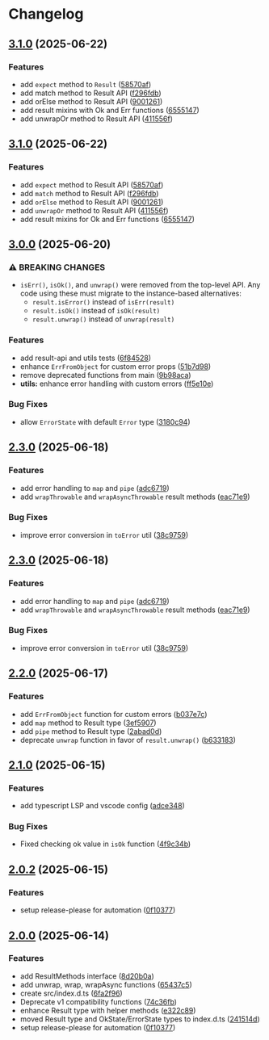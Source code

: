 # Changelog

## [3.1.0](https://github.com/AhmedOsman101/lib-result/compare/v3.0.0...v3.1.0) (2025-06-22)


### Features

* add `expect` method to `Result` ([58570af](https://github.com/AhmedOsman101/lib-result/commit/58570af878f489300c0010e6e8aa48cf9016d7ed))
* add match method to Result API ([f296fdb](https://github.com/AhmedOsman101/lib-result/commit/f296fdb5233ee419c4e341c0362e5543e307b1cc))
* add orElse method to Result API ([9001261](https://github.com/AhmedOsman101/lib-result/commit/9001261fd67a48449a06a6311a92c2952c2e674e))
* add result mixins with Ok and Err functions ([6555147](https://github.com/AhmedOsman101/lib-result/commit/65551475a0930d68c400f592fdb6bd40cc680b28))
* add unwrapOr method to Result API ([411556f](https://github.com/AhmedOsman101/lib-result/commit/411556fa19274767a368788f9c95739f1a017ea3))

## [3.1.0](https://github.com/AhmedOsman101/lib-result/compare/v3.0.0...v3.1.0) (2025-06-22)

### Features

- add `expect` method to Result API ([58570af](https://github.com/AhmedOsman101/lib-result/commit/58570af878f489300c0010e6e8aa48cf9016d7ed))
- add `match` method to Result API ([f296fdb](https://github.com/AhmedOsman101/lib-result/commit/f296fdb5233ee419c4e341c0362e5543e307b1cc))
- add `orElse` method to Result API ([9001261](https://github.com/AhmedOsman101/lib-result/commit/9001261fd67a48449a06a6311a92c2952c2e674e))
- add `unwrapOr` method to Result API ([411556f](https://github.com/AhmedOsman101/lib-result/commit/411556fa19274767a368788f9c95739f1a017ea3))
- add result mixins for Ok and Err functions ([6555147](https://github.com/AhmedOsman101/lib-result/commit/65551475a0930d68c400f592fdb6bd40cc680b28))

## [3.0.0](https://github.com/AhmedOsman101/lib-result/compare/v2.3.0...v3.0.0) (2025-06-20)

### ⚠ BREAKING CHANGES

- `isErr()`, `isOk()`, and `unwrap()` were removed from the top-level API. Any code using these must migrate to the instance-based alternatives:
  - `result.isError()` instead of `isErr(result)`
  - `result.isOk()` instead of `isOk(result)`
  - `result.unwrap()` instead of `unwrap(result)`

### Features

- add result-api and utils tests ([6f84528](https://github.com/AhmedOsman101/lib-result/commit/6f845286c0cbda247401f6eda659d571cb1a636e))
- enhance `ErrFromObject` for custom error props ([51b7d98](https://github.com/AhmedOsman101/lib-result/commit/51b7d9854dc46e1c89336043fd50e241e6312fd2))
- remove deprecated functions from main ([9b98aca](https://github.com/AhmedOsman101/lib-result/commit/9b98aca5da6d382576b396d6f455d30ac37a28dc))
- **utils:** enhance error handling with custom errors ([ff5e10e](https://github.com/AhmedOsman101/lib-result/commit/ff5e10ee35c6255bf04872e233d698f1ca324b61))

### Bug Fixes

- allow `ErrorState` with default `Error` type ([3180c94](https://github.com/AhmedOsman101/lib-result/commit/3180c94b0b645c3f3028860bda3788bfa1642a16))

## [2.3.0](https://github.com/AhmedOsman101/lib-result/compare/v2.2.0...v2.3.0) (2025-06-18)

### Features

- add error handling to `map` and `pipe` ([adc6719](https://github.com/AhmedOsman101/lib-result/commit/adc6719533fcb7bec14ed8a5029fcca1a6309120))
- add `wrapThrowable` and `wrapAsyncThrowable` result methods ([eac71e9](https://github.com/AhmedOsman101/lib-result/commit/eac71e97df02ca4c4c8b6e6deb5b6ba89fddb8fd))

### Bug Fixes

- improve error conversion in `toError` util ([38c9759](https://github.com/AhmedOsman101/lib-result/commit/38c97594cbb4e921824a62c87807dbbd10e8ca83))

## [2.3.0](https://github.com/AhmedOsman101/lib-result/compare/v2.2.1...v2.3.0) (2025-06-18)

### Features

- add error handling to `map` and `pipe` ([adc6719](https://github.com/AhmedOsman101/lib-result/commit/adc6719533fcb7bec14ed8a5029fcca1a6309120))
- add `wrapThrowable` and `wrapAsyncThrowable` result methods ([eac71e9](https://github.com/AhmedOsman101/lib-result/commit/eac71e97df02ca4c4c8b6e6deb5b6ba89fddb8fd))

### Bug Fixes

- improve error conversion in `toError` util ([38c9759](https://github.com/AhmedOsman101/lib-result/commit/38c97594cbb4e921824a62c87807dbbd10e8ca83))

## [2.2.0](https://github.com/AhmedOsman101/lib-result/compare/v2.1.4...v2.2.0) (2025-06-17)

### Features

- add `ErrFromObject` function for custom errors ([b037e7c](https://github.com/AhmedOsman101/lib-result/commit/b037e7c51b59941dfdab2f4c035cbe257084f39e))
- add `map` method to Result type ([3ef5907](https://github.com/AhmedOsman101/lib-result/commit/3ef59070dc6a3e30b53fce81ebac7b7a519ae567))
- add `pipe` method to Result type ([2abad0d](https://github.com/AhmedOsman101/lib-result/commit/2abad0da24897d5d31974f5e60e038d899c89943))
- deprecate `unwrap` function in favor of `result.unwrap()` ([b633183](https://github.com/AhmedOsman101/lib-result/commit/b6331839ed0c95051a4e557c0e1a1da99c8ce154))

## [2.1.0](https://github.com/AhmedOsman101/lib-result/compare/v2.0.2...v2.1.0) (2025-06-15)

### Features

- add typescript LSP and vscode config ([adce348](https://github.com/AhmedOsman101/lib-result/commit/adce348d1030adbbbaa6ad1787ad18a5d6b7f718))

### Bug Fixes

- Fixed checking ok value in `isOk` function ([4f9c34b](https://github.com/AhmedOsman101/lib-result/commit/4f9c34b5668ac584835bb3f15c57be027814306e))

## [2.0.2](https://github.com/AhmedOsman101/lib-result/compare/v2.0.0...v2.0.2) (2025-06-15)

### Features

- setup release-please for automation ([0f10377](https://github.com/AhmedOsman101/lib-result/commit/0f1037790412d50b064ca119274625a70da33d29))

## [2.0.0](https://github.com/AhmedOsman101/lib-result/compare/v1.0.9...v2.0.0) (2025-06-14)

### Features

- add ResultMethods interface ([8d20b0a](https://github.com/AhmedOsman101/lib-result/commit/8d20b0a0793c161b4f05d2c3fcb6037514ccffa7))
- add unwrap, wrap, wrapAsync functions ([65437c5](https://github.com/AhmedOsman101/lib-result/commit/65437c5890b7648cef2c52933437020f1d2d3fa1))
- create src/index.d.ts ([6fa2f96](https://github.com/AhmedOsman101/lib-result/commit/6fa2f960b585c1b137006f8017334949d4510af5))
- Deprecate v1 compatibility functions ([74c36fb](https://github.com/AhmedOsman101/lib-result/commit/74c36fbb578742233a118039ba5c96f35b2a7cd9))
- enhance Result type with helper methods ([e322c89](https://github.com/AhmedOsman101/lib-result/commit/e322c89fbe21bb9f4b5714109ffc996de57c456e))
- moved Result type and OkState/ErrorState types to index.d.ts ([241514d](https://github.com/AhmedOsman101/lib-result/commit/241514d1773ae5febc1c1d517cef3cc0202d4262))
- setup release-please for automation ([0f10377](https://github.com/AhmedOsman101/lib-result/commit/0f1037790412d50b064ca119274625a70da33d29))
